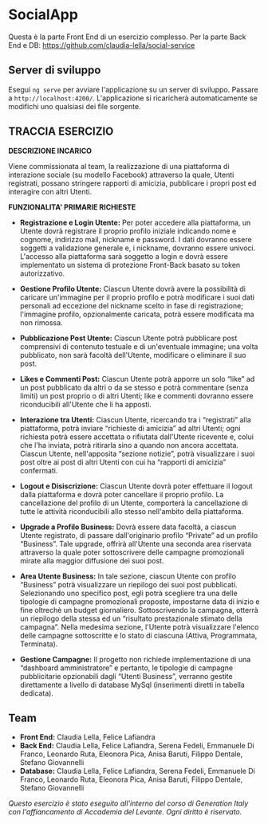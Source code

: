 
# SocialApp
Questa è la parte Front End di un esercizio complesso. Per la parte Back End e DB:  https://github.com/claudia-lella/social-service

## Server di sviluppo

Esegui `ng serve` per avviare l'applicazione su un server di sviluppo. Passare a `http://localhost:4200/`. L'applicazione si ricaricherà automaticamente se modifichi uno qualsiasi dei file sorgente.

## TRACCIA ESERCIZIO

**DESCRIZIONE INCARICO**

Viene commissionata al team, la realizzazione di una piattaforma di interazione  sociale (su modello Facebook) attraverso la quale, Utenti registrati, possano stringere rapporti di amicizia, pubblicare i propri post ed interagire con altri Utenti.

**FUNZIONALITA' PRIMARIE RICHIESTE**

 - **Registrazione e Login Utente:**
Per poter accedere alla piattaforma, un Utente dovrà registrare il proprio profilo iniziale indicando nome e cognome, indirizzo mail, nickname e password. I dati dovranno essere soggetti a validazione generale e, i nickname, dovranno essere univoci. L'accesso alla piattaforma sarà soggetto a login e dovrà essere implementato un sistema di protezione Front-Back basato su token autorizzativo.

 - **Gestione Profilo Utente:**
Ciascun Utente dovrà avere la possibilità di caricare un'immagine per il proprio profilo e potrà modificare i suoi dati personali ad eccezione del nickname scelto in fase di registrazione; l'immagine profilo, opzionalmente caricata, potrà essere modificata ma non rimossa.

 - **Pubblicazione Post Utente:**
Ciascun Utente potrà pubblicare post comprensivi di contenuto testuale e di un'eventuale immagine; una volta pubblicato, non sarà facoltà dell'Utente, modificare o eliminare il suo post.

- **Likes e Commenti Post:**
Ciascun Utente potrà apporre un solo “like” ad un post pubblicato da altri o da se stesso e potrà commentare (senza limiti) un post proprio o di altri Utenti; like e commenti dovranno essere riconducibili all'Utente che li ha apposti.

- **Interazione tra Utenti:**
Ciascun Utente, ricercando tra i “registrati” alla piattaforma, potrà inviare “richieste di amicizia” ad altri Utenti; ogni richiesta potrà essere accettata o rifiutata dall'Utente ricevente e, colui che l'ha inviata, potrà ritirarla sino a quando non ancora accettata. Ciascun Utente, nell'apposita “sezione notizie”, potrà visualizzare i suoi post oltre ai post di altri Utenti con cui ha “rapporti di amicizia” confermati.

- **Logout e Disiscrizione:**
Ciascun Utente dovrà poter effettuare il logout dalla piattaforma e dovrà poter cancellare il proprio profilo. La cancellazione del profilo di un Utente, comporterà la cancellazione di tutte le attività riconducibili allo stesso nell'ambito della piattaforma.

- **Upgrade a Profilo Business:**
Dovrà essere data facoltà, a ciascun Utente registrato, di passare dall'originario profilo “Private” ad un profilo “Business”. Tale upgrade, offrirà all'Utente una seconda area riservata attraverso la quale poter sottoscrivere delle campagne promozionali mirate alla maggior diffusione dei suoi post.

- **Area Utente Business:**
In tale sezione, ciascun Utente con profilo “Business” potrà visualizzare un riepilogo dei suoi post pubblicati. Selezionando uno specifico post, egli potrà scegliere tra una delle tipologie di campagne promozionali proposte, impostarne data di inizio e fine oltrechè un budget giornaliero. Sottoscrivendo la campagna, otterrà un riepilogo della stessa ed un “risultato prestazionale stimato della campagna”. Nella medesima sezione, l'Utente potrà visualizzare l'elenco delle campagne sottoscritte e lo stato di
ciascuna (Attiva, Programmata, Terminata).

- **Gestione Campagne:**
Il progetto non richiede implementazione di una “dashboard amministratore” e pertanto, le tipologie di campagne pubblicitarie opzionabili dagli “Utenti Business”, verranno gestite direttamente a livello di database MySql (inserimenti diretti in tabella dedicata).

## Team
- **Front End:**
Claudia Lella, Felice Lafiandra
- **Back End:**
Claudia Lella, Felice Lafiandra, Serena Fedeli, Emmanuele Di Franco, Leonardo Ruta, Eleonora Pica, Anisa Baruti, Filippo Dentale, Stefano Giovannelli
- **Database:**
Claudia Lella, Felice Lafiandra, Serena Fedeli, Emmanuele Di Franco, Leonardo Ruta, Eleonora Pica, Anisa Baruti, Filippo Dentale, Stefano Giovannelli

_Questo esercizio è stato eseguito all'interno del corso di Generation Italy con l'affiancamento di Accademia del Levante. Ogni diritto è riservato._